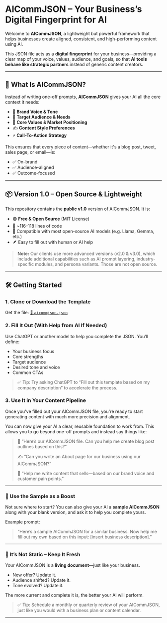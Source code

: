 # AICommJSON – Your Business’s Digital Fingerprint for AI

Welcome to **AICommJSON**, a lightweight but powerful framework that helps businesses create aligned, consistent, and high-performing content using AI.

This JSON file acts as a **digital fingerprint** for your business—providing a clear map of your voice, values, audience, and goals, so that **AI tools behave like strategic partners** instead of generic content creators.

---

## 🚀 What Is AICommJSON?

Instead of writing one-off prompts, **AICommJSON** gives your AI all the core context it needs:

- 🧭 **Brand Voice & Tone**
- 🎯 **Target Audience & Needs**
- 🧱 **Core Values & Market Positioning**
- ✍️ **Content Style Preferences**
- ⚡ **Call-To-Action Strategy**

This ensures that every piece of content—whether it's a blog post, tweet, sales page, or email—is:
- ✅ On-brand  
- ✅ Audience-aligned  
- ✅ Outcome-focused  

---

## 📦 Version 1.0 – Open Source & Lightweight

This repository contains the **public v1.0** version of AICommJSON. It is:

- 🟢 **Free & Open Source** (MIT License)
- 💾 ~116–118 lines of code
- 🧠 Compatible with most open-source AI models (e.g. Llama, Gemma, etc.)
- 🪶 Easy to fill out with human or AI help

> **Note:** Our clients use more advanced versions (v2.0 & v3.0), which include additional capabilities such as AI prompt layering, industry-specific modules, and persona variants. Those are not open source.

---

## 🛠️ Getting Started

### 1. Clone or Download the Template
Get the file: [📄 `aicommjson.json`](./aicommjson.json)

### 2. Fill It Out (With Help from AI If Needed)
Use ChatGPT or another model to help you complete the JSON. You’ll define:
- Your business focus
- Core strengths
- Target audience
- Desired tone and voice
- Common CTAs

> ✅ Tip: Try asking ChatGPT to “Fill out this template based on my company description” to accelerate the process.

### 3. Use It in Your Content Pipeline

Once you've filled out your AICommJSON file, you're ready to start generating content with much more precision and alignment.

You can now give your AI a clear, reusable foundation to work from. This allows you to go beyond one-off prompts and instead say things like:

> 🧠 “Here’s our AICommJSON file. Can you help me create blog post outlines based on this?”
> 
> ✍️ “Can you write an About page for our business using our AICommJSON?”
> 
> 📣 “Help me write content that sells—based on our brand voice and customer pain points.”

---

### 🧩 Use the Sample as a Boost

Not sure where to start? You can also give your AI a **sample AICommJSON** along with your blank version, and ask it to help you complete yours.

Example prompt:
> “Here’s a sample AICommJSON for a similar business. Now help me fill out my own based on this input: [insert business description].”

---

### 🔄 It’s Not Static – Keep It Fresh

Your AICommJSON is a **living document**—just like your business.

- New offer? Update it.
- Audience shifted? Update it.
- Tone evolved? Update it.

The more current and complete it is, the better your AI will perform.

> ✅ Tip: Schedule a monthly or quarterly review of your AICommJSON, just like you would with a business plan or content calendar.

---
